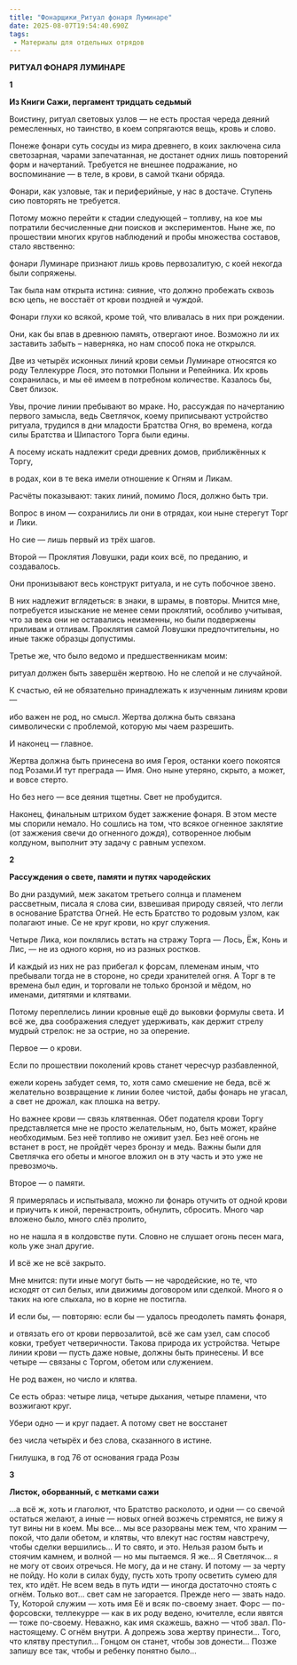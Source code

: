 ```yaml
---
title: "Фонарщики_Ритуал фонаря Луминаре"
date: 2025-08-07T19:54:40.690Z
tags:
 - Материалы для отдельных отрядов
---
```


**РИТУАЛ ФОНАРЯ ЛУМИНАРЕ**

**1**

**Из Книги Сажи, пергамент тридцать седьмый**

Воистину, ритуал световых узлов — не есть простая череда деяний
ремесленных, но таинство, в коем сопрягаются вещь, кровь и слово.

Понеже фонари суть сосуды из мира древнего, в коих заключена сила
светозарная, чарами запечатанная, не достанет одних лишь повторений форм
и начертаний. Требуется не внешнее подражание, но воспоминание — в теле,
в крови, в самой ткани обряда.

Фонари, как узловые, так и периферийные, у нас в достаче. Ступень сию
повторять не требуется.

Потому можно перейти к стадии следующей – топливу, на кое мы потратили
бесчисленные дни поисков и экспериментов. Ныне же, по прошествии многих
кругов наблюдений и пробы множества составов, стало явственно:

фонари Луминаре признают лишь кровь первозалитую, с коей некогда были
сопряжены.

Так была нам открыта истина: сияние, что должно пробежать сквозь всю
цепь, не восстаёт от крови поздней и чуждой.

Фонари глухи ко всякой, кроме той, что вливалась в них при рождении.

Они, как бы впав в древнюю память, отвергают иное. Возможно ли их
заставить забыть – наверняка, но нам способ пока не открылся.

Две из четырёх исконных линий крови семьи Луминаре относятся ко роду
Теллекурре Лося, это потомки Полыни и Репейника. Их кровь сохранилась, и
мы её имеем в потребном количестве. Казалось бы, Свет близок.

Увы, прочие линии пребывают во мраке. Но, рассуждая по начертанию
первого замысла, ведь Светлячок, коему приписывают устройство ритуала,
трудился в дни младости Братства Огня, во времена, когда силы Братства и
Шипастого Торга были едины.

А посему искать надлежит среди древних домов, приближённых к Торгу,

в родах, кои в те века имели отношение к Огням и Ликам.

Расчёты показывают: таких линий, помимо Лося, должно быть три.

Вопрос в ином — сохранились ли они в отрядах, кои ныне стерегут Торг и
Лики.

Но сие — лишь первый из трёх шагов.

Второй — Проклятия Ловушки, ради коих всё, по преданию, и создавалось.

Они пронизывают весь конструкт ритуала, и не суть побочное звено.

В них надлежит вглядеться: в знаки, в шрамы, в повторы. Мнится мне,
потребуется изыскание не менее семи проклятий, особливо учитывая, что за
века они не оставались неизменны, но были подвержены приливам и отливам.
Проклятия самой Ловушки предпочтительны, но иные также образцы
допустимы.

Третье же, что было ведомо и предшественникам моим:

ритуал должен быть завершён жертвою. Но не слепой и не случайной.

К счастью, ей не обязательно принадлежать к изученным линиям крови —

ибо важен не род, но смысл. Жертва должна быть связана символически с
проблемой, которую мы чаем разрешить.

И наконец — главное.

Жертва должна быть принесена во имя Героя, останки коего покоятся под
Розами.И тут преграда — Имя. Оно ныне утеряно, скрыто, а может, и вовсе
стерто.

Но без него — все деяния тщетны. Свет не пробудится.

Наконец, финальным штрихом будет зажжение фонаря. В этом месте мы
спорили немало. Но сошлись на том, что всякое огненное заклятие (от
зажжения свечи до огненного дождя), сотворенное любым колдуном, выполнит
эту задачу с равным успехом.

**2**

**Рассуждения о свете, памяти и путях чародейских**

Во дни раздумий, меж закатом третьего солнца и пламенем рассветным,
писала я слова сии, взвешивая природу связей, что легли в основание
Братства Огней. Не есть Братство то родовым узлом, как полагают иные. Се
не круг крови, но круг служения.

Четыре Лика, кои поклялись встать на стражу Торга — Лось, Ёж, Конь и
Лис, — не из одного корня, но из разных ростков.

И каждый из них не раз прибегал к форсам, племенам иным, что пребывали
тогда не в стороне, но среди хранителей огня. А Торг в те времена был
един, и торговали не только бронзой и мёдом, но именами, дитятями и
клятвами.

Потому переплелись линии кровные ещё до выковки формулы света. И всё же,
два соображения следует удерживать, как держит стрелу мудрый стрелок: не
за острие, но за оперение.

Первое — о крови.

Если по прошествии поколений кровь станет чересчур разбавленной,

ежели корень забудет семя, то, хотя само смешение не беда, всё ж
желательно возвращение к линии более чистой, дабы фонарь не угасал, а
свет не дрожал, как плошка на ветру.

Но важнее крови — связь клятвенная. Обет подателя крови Торгу
представляется мне не просто желательным, но, быть может, крайне
необходимым. Без неё топливо не оживит узел. Без неё огонь не встанет в
рост, не пройдёт через бронзу и медь. Важны были для Светлячка его обеты
и многое вложил он в эту часть и это уже не превозмочь.

Второе — о памяти.

Я примерялась и испытывала, можно ли фонарь отучить от одной крови и
приучить к иной, перенастроить, обнулить, сбросить. Много чар вложено
было, много слёз пролито,

но не нашла я в колдовстве пути. Словно не слушает огонь песен мага,
коль уже знал другие.

И всё же не всё закрыто.

Мне мнится: пути иные могут быть — не чародейские, но те, что исходят от
сил белых, или движимы договором или сделкой. Много я о таких на юге
слыхала, но в корне не постигла.

И если бы, — повторяю: если бы — удалось преодолеть память фонаря,

и отвязать его от крови первозалитой, всё же сам узел, сам способ ковки,
требует четверичности. Такова природа их устройства. Четыре линии крови
— пусть даже новые, должны быть принесены. И все четыре — связаны с
Торгом, обетом или служением.

Не род важен, но число и клятва.

Се есть образ: четыре лица, четыре дыхания, четыре пламени, что
возжигают круг.

Убери одно — и круг падает. А потому свет не восстанет

без числа четырёх и без слова, сказанного в истине.

Гнилушка, в год 76 от основания града Розы

**3**

**Листок, оборванный, с метками сажи**

…а всё ж, хоть и глаголют, что Братство расколото, и одни — со свечой
остаться желают, а иные — новых огней возжечь стремятся, не вижу я тут
вины ни в коем. Мы все... мы все разорваны меж тем, что храним — покой,
что дали обетом, и клятвы, что влекут нас гостям навстречу, чтобы сделки
вершились… И то свято, и это. Нельзя разом быть и стоячим камнем, и
волной — но мы пытаемся. Я же… Я Светлячок… я не могу от своих отречься.
Не могу, да и не стану. И потому — за черту не пойду. Но коли в силах
буду, пусть хоть тропу осветить сумею для тех, кто идёт. Не всем ведь в
путь идти — иногда достаточно стоять с огнём. Только вот… свет сам не
загорается. Прежде него — звать надо. Ту, Которой служим — хоть имя Её и
всяк по-своему знает. Форс — по-форсовски, теллекурре — как в их роду
ведено, ючителле, если явятся — тоже по-своему. Неважно, как имя
скажешь, важно — чтоб звал. По-настоящему. С огнём внутри. А допрежь
зова жертву принести… Того, что клятву преступил… Гонцом он станет,
чтобы зов донести… Позже запишу все так, чтобы и ребенку понятно было…
